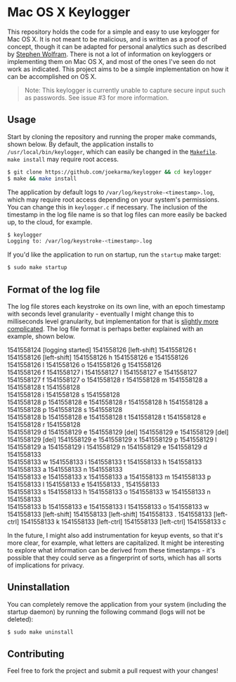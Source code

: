 # Mac OS X Keylogger

This repository holds the code for a simple and easy to use keylogger for Mac OS X. It is not meant to be malicious, and is written as a proof of concept, though it can be adapted for personal analytics such as described by [Stephen Wolfram](http://blog.stephenwolfram.com/2012/03/the-personal-analytics-of-my-life/). There is not a lot of information on keyloggers or implementing them on Mac OS X, and most of the ones I've seen do not work as indicated. This project aims to be a simple implementation on how it can be accomplished on OS X.

> Note: This keylogger is currently unable to capture secure input such as passwords. See issue #3 for more information.

## Usage

Start by cloning the repository and running the proper make commands, shown below. By default, the application installs to `/usr/local/bin/keylogger`, which can easily be changed in the [`Makefile`](https://github.com/joekarma/keylogger/blob/master/Makefile). `make install` may require root access.

```bash
$ git clone https://github.com/joekarma/keylogger && cd keylogger
$ make && make install
```

The application by default logs to `/var/log/keystroke-<timestamp>.log`, which may require root access depending on your system's permissions. You can change this in `keylogger.c` if necessary. The inclusion of the timestamp in the log file name is so that log files can more easily be backed up, to the cloud, for example.

```bash
$ keylogger
Logging to: /var/log/keystroke-<timestamp>.log
```

If you'd like the application to run on startup, run the `startup` make target:

```bash
$ sudo make startup
```

## Format of the log file

The log file stores each keystroke on its own line, with an epoch timestamp with seconds level granularity - eventually I might change this to milliseconds level granularity, but implementation for that is [slightly more complicated](https://stackoverflow.com/questions/3756323/how-to-get-the-current-time-in-milliseconds-from-c-in-linux). The log file format is perhaps better explained with an example, shown below.

1541558124 [logging started]
    1541558126 [left-shift]
    1541558126 t
    1541558126 [left-shift]
    1541558126 h
    1541558126 e
    1541558126  
    1541558126 l
    1541558126 o
    1541558126 g
    1541558126  
    1541558126 f
    1541558127 i
    1541558127 l
    1541558127 e
    1541558127  
    1541558127 f
    1541558127 o
    1541558128 r
    1541558128 m
    1541558128 a
    1541558128 t
    1541558128  
    1541558128 i
    1541558128 s
    1541558128  
    1541558128 p
    1541558128 e
    1541558128 r
    1541558128 h
    1541558128 a
    1541558128 p
    1541558128 s
    1541558128  
    1541558128 b
    1541558128 e
    1541558128 t
    1541558128 t
    1541558128 e
    1541558128 r
    1541558128  
    1541558129 d
    1541558129 e
    1541558129 [del]
    1541558129 e
    1541558129 [del]
    1541558129 [del]
    1541558129 e
    1541558129 x
    1541558129 p
    1541558129 l
    1541558129 a
    1541558129 i
    1541558129 n
    1541558129 e
    1541558129 d
    1541558133  
    1541558133 w
    1541558133 i
    1541558133 t
    1541558133 h
    1541558133  
    1541558133 a
    1541558133 n
    1541558133  
    1541558133 e
    1541558133 x
    1541558133 a
    1541558133 m
    1541558133 p
    1541558133 l
    1541558133 e
    1541558133 ,
    1541558133  
    1541558133 s
    1541558133 h
    1541558133 o
    1541558133 w
    1541558133 n
    1541558133  
    1541558133 b
    1541558133 e
    1541558133 l
    1541558133 o
    1541558133 w
    1541558133 [left-shift]
    1541558133 [left-shift]
    1541558133 .
    1541558133 [left-ctrl]
    1541558133 k
    1541558133 [left-ctrl]
    1541558133 [left-ctrl]
    1541558133 c

In the future, I might also add instrumentation for keyup events, so that it's more clear, for example, what letters are capitalized. It might be interesting to explore what information can be derived from these timestamps - it's possible that they could serve as a fingerprint of sorts, which has all sorts of implications for privacy.

## Uninstallation

You can completely remove the application from your system (including the startup daemon) by running the following command (logs will not be deleted):

```bash
$ sudo make uninstall
```

## Contributing

Feel free to fork the project and submit a pull request with your changes!
